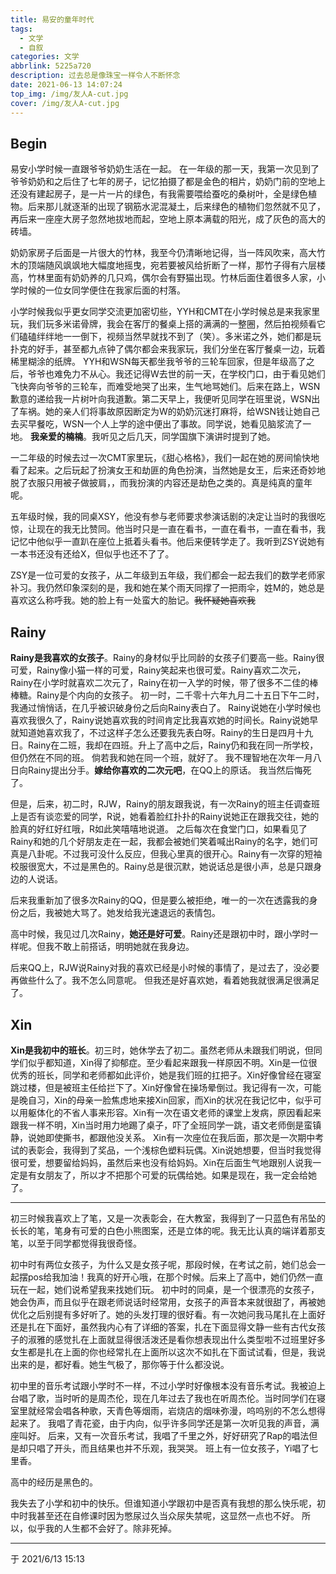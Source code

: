 ```yaml
---
title: 易安的童年时代
tags:
  - 文学
  - 自叙
categories: 文学
abbrlink: 5225a720
description: 过去总是像珠宝一样令人不断怀念
date: 2021-06-13 14:07:24
top_img: /img/友人A-cut.jpg
cover: /img/友人A-cut.jpg
---
```


Begin
---
易安小学时候一直跟爷爷奶奶生活在一起。
在一年级的那一天，我第一次见到了爷爷奶奶和之后住了七年的房子，记忆拍摄了都是金色的相片，奶奶门前的空地上还没有建起房子，是一片一片的绿色，有我需要喂给蚕吃的桑树叶，全是绿色植物。后来那儿就逐渐的出现了钢筋水泥混凝土，后来绿色的植物们忽然就不见了，再后来一座座大房子忽然地拔地而起，空地上原本满载的阳光，成了灰色的高大的砖墙。

奶奶家房子后面是一片很大的竹林，我至今仍清晰地记得，当一阵风吹来，高大竹木的顶端随风飒飒地大幅度地摇曳，宛若要被风给折断了一样，那竹子得有六层楼高，竹林里面有奶奶养的几只鸡，偶尔会有野猫出现。竹林后面住着很多人家，小学时候的一位女同学便住在我家后面的村落。

小学时候我似乎更女同学交流更加密切些，YYH和CMT在小学时候总是来我家里玩，我们玩多米诺骨牌，我会在客厅的餐桌上搭的满满的一整圈，然后拍视频看它们磕磕绊绊地一一倒下，视频当然早就找不到了（笑）。多米诺之外，她们都是玩扑克的好手，甚至都九点钟了偶尔都会来我家玩，我们分坐在客厅餐桌一边，玩着稀里糊涂的纸牌。
YYH和WSN每天都坐我爷爷的三轮车回家，但是年级高了之后，爷爷也难免力不从心。我还记得W去世的前一天，在学校门口，由于看见她们飞快奔向爷爷的三轮车，而难受地哭了出来，生气地骂她们。后来在路上，WSN歉意的递给我一片树叶向我道歉。第二天早上，我便听见同学在班里说，WSN出了车祸。她的亲人们将事故原因断定为W的奶奶沉迷打麻将，给WSN钱让她自己去买早餐吃，WSN一个人上学的途中便出了事故。同学说，她看见脑浆流了一地。
**我亲爱的楠楠**。我听见之后几天，同学国旗下演讲时提到了她。

一二年级的时候去过一次CMT家里玩，《甜心格格》，我们一起在她的房间愉快地看了起来。之后玩起了扮演女王和劫匪的角色扮演，当然她是女王，后来还奇妙地脱了衣服只用被子做披肩，，而我扮演的内容还是劫色之类的。真是纯真的童年呢。

五年级时候，我的同桌XSY，他没有参与老师要求参演话剧的决定让当时的我很吃惊，让现在的我无比赞同。他当时只是一直在看书，一直在看书，一直在看书，我记忆中他似乎一直趴在座位上抵着头看书。他后来便转学走了。我听到ZSY说她有一本书还没有还给X，但似乎也还不了了。

ZSY是一位可爱的女孩子，从二年级到五年级，我们都会一起去我们的数学老师家补习。我仍然印象深刻的是，我和她在某个雨天同撑了一把雨伞，姓M的，她总是喜欢这么称呼我。她的脸上有一处蛮大的胎记。~~我怀疑她喜欢我~~

Rainy
---
**Rainy是我喜欢的女孩子**。Rainy的身材似乎比同龄的女孩子们要高一些。Rainy很可爱，Rainy像小猫一样的可爱，Rainy笑起来也很可爱。Rainy喜欢二次元，Rainy在小学时就喜欢二次元了，Rainy在初一入学的时候，带了很多不二佳的棒棒糖。Rainy是个内向的女孩子。
初一时，二千零十六年九月二十五日下午二时，我通过悄悄话，在几乎被识破身份之后向Rainy表白了。
Rainy说她在小学时候也喜欢我很久了，Rainy说她喜欢我的时间肯定比我喜欢她的时间长。Rainy说她早就知道她喜欢我了，不过这样子怎么还要我先表白呀。Rainy的生日是四月十九日。Rainy在二班，我却在四班。升上了高中之后，Rainy仍和我在同一所学校，但仍然在不同的班。
倘若我和她在同一个班，就好了。
我不理智地在次年一月八日向Rainy提出分手。**嫁给你喜欢的二次元吧**，在QQ上的原话。
我当然后悔死了。

但是，后来，初二时，RJW，Rainy的朋友跟我说，有一次Rainy的班主任调查班上是否有谈恋爱的同学，R说，她看着脸红扑扑的Rainy说她正在跟我交往，她的脸真的好红好红哦，R如此笑嘻嘻地说道。
之后每次在食堂门口，如果看见了Rainy和她的几个好朋友走在一起，我都会被她们笑着喊出Rainy的名字，她们可真是八卦呢。不过我可没什么反应，但我心里真的很开心。Rainy有一次穿的短袖校服很宽大，不过是黑色的。Rainy总是很沉默，她说话总是很小声，总是只跟身边的人说话。

后来我重新加了很多次Rainy的QQ，但是要么被拒绝，唯一的一次在透露我的身份之后，我被她大骂了。她发给我光速退远的表情包。

高中时候，我见过几次Rainy，**她还是好可爱**。Rainy还是跟初中时，跟小学时一样呢。但我不敢上前搭话，明明她就在我身边。

后来QQ上，RJW说Rainy对我的喜欢已经是小时候的事情了，是过去了，没必要再做些什么了。我不怎么同意呢。
但我还是好喜欢她，看着她我就很满足很满足了。

Xin
---
**Xin是我初中的班长**。初三时，她休学去了初二。虽然老师从未跟我们明说，但同学们似乎都知道，Xin得了抑郁症。至少看起来跟我一样原因不明。Xin是一位很优秀的班长，同学和老师都如此评价，她是我们班的扛把子。Xin好像曾经在寝室跳过楼，但是被班主任给拦下了。Xin好像曾在操场晕倒过。我记得有一次，可能是晚自习，Xin的母亲一脸焦虑地来接Xin回家，而Xin的状况在我记忆中，似乎可以用躯体化的不省人事来形容。Xin有一次在语文老师的课堂上发病，原因看起来跟我一样不明，Xin当时用力地踢了桌子，吓了全班同学一跳，语文老师倒是蛮镇静，说她即使撕书，都跟他没关系。
Xin有一次座位在我后面，那次是一次期中考试的表彰会，我得到了奖品，一个浅棕色塑料玩偶。Xin说她想要，但当时我觉得很可爱，想要留给妈妈，虽然后来也没有给妈妈。Xin在后面生气地跟别人说我一定是有女朋友了，所以才不把那个可爱的玩偶给她。如果是现在，我一定会给她了。

---

初三时候我喜欢上了笔，又是一次表彰会，在大教室，我得到了一只蓝色有吊坠的长长的笔，笔身有可爱的白色小熊图案，还是立体的呢。我无比认真的端详着那支笔，以至于同学都觉得我很奇怪。

初中时有两位女孩子，为什么又是女孩子呢，那段时候，在考试之前，她们总会一起摆pos给我加油！我真的好开心哦，在那个时候。后来上了高中，她们仍然一直玩在一起，她们说希望我来找她们玩。
初中时的同桌，是一个很漂亮的女孩子，她会伪声，而且似乎在跟老师说话时经常用，女孩子的声音本来就很甜了，再被她优化之后别提有多好听了。她的头发打理的很好看。有一次她问我马尾扎在上面好还是扎在下面好，虽然我内心有了详细的答案，扎在下面显得文静一些有古代女孩子的淑雅的感觉扎在上面就显得很活泼还是看你想表现出什么类型啦不过班里好多女生都是扎在上面的你也经常扎在上面所以这次不如扎在下面试试看，但是，我说出来的是，都好看。她生气极了，那你等于什么都没说。

初中里的音乐考试跟小学时不一样，不过小学时好像根本没有音乐考试。我被迫上台唱了歌，当时听的是周杰伦，现在几年过去了我也在听周杰伦。当时同学们在寝室里就经常会唱各种歌，天青色等烟雨，岩烧店的烟味弥漫，呜呜别的不怎么想得起来了。
我唱了青花瓷，由于内向，似乎许多同学还是第一次听见我的声音，满座叫好。
后来，又有一次音乐考试，我唱了千里之外，好好研究了Rap的唱法但是却只唱了开头，而且结果也并不乐观，我哭哭。
班上有一位女孩子，Yi唱了七里香。

高中的经历是黑色的。

我失去了小学和初中的快乐。但谁知道小学跟初中是否真有我想的那么快乐呢，初中时我甚至还在自修课时因为憋尿过久当众尿失禁呢，这显然一点也不好。
所以，似乎我的人生都不会好了。除非死掉。

---

于 2021/6/13 15:13
